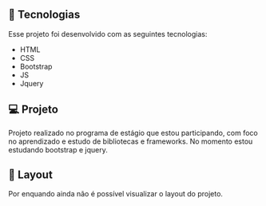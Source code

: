 <!--- 

<p align="center">
 <img src="./assets/EdiStore.png" alt="template"  width="600px"/>
</p>

-->

## 🚀 Tecnologias

Esse projeto foi desenvolvido com as seguintes tecnologias:

- HTML
- CSS
- Bootstrap
- JS
- Jquery

## 💻 Projeto

Projeto realizado no programa de estágio que estou participando, com foco no aprendizado e estudo de bibliotecas e frameworks. No momento estou estudando bootstrap e jquery.

## 🔖 Layout

Por enquando ainda não é possível visualizar o layout do projeto.
<!---Você pode visualizar o layout do projeto inteiro através [desse link](https://edi-store.vercel.app/). -->

